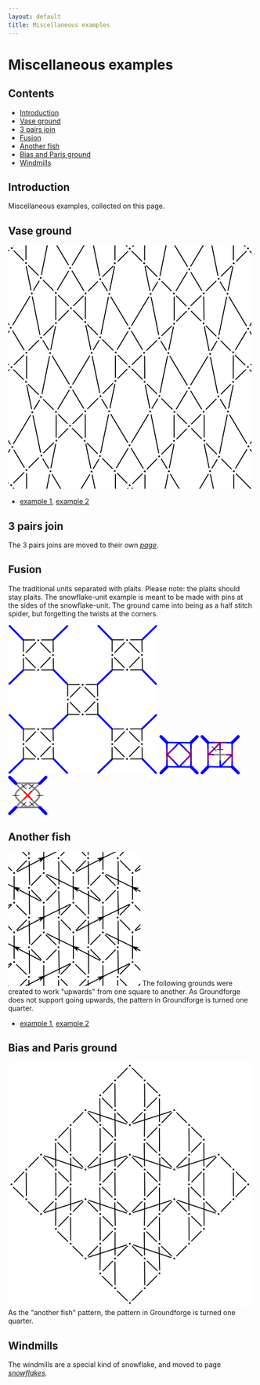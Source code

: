```yaml
---
layout: default
title: Miscellaneous examples
---
```


# Miscellaneous examples

## Contents

* [Introduction](#introduction)
* [Vase ground](#vase-ground)
* [3 pairs join](#3-pairs-join)
* [Fusion](#fusion)
* [Another fish](#another-fish)
* [Bias and Paris ground](#bias-and-paris-ground)
* [Windmills](#windmills)

## Introduction

Miscellaneous examples, collected on this page.   

## Vase ground

![vase ground][p-vase]        

* [example 1][t-vase1], [example 2][t-vase2]

<p style="clear: both"></p>

[p-vase]: ../images/misca/vase-ground.svg?align=right "vase ground"
[t-vase1]: /GroundForge/stitches?patchWidth=30&patchHeight=30&g1=tctct&h2=ctc&f2=ctc&e3=ctc&c3=tctct&a3=ctc&h4=ctc&f4=ctc&d4=ctc&b4=ctc&tile=YX-XWX5X,XX-XX4-7,7-5-4X-X,-5-5-7-4,&footsideStitch=ctctt&tileStitch=ctc&headsideStitch=ctctt&shiftColsSW=-4&shiftRowsSW=4&shiftColsSE=4&shiftRowsSE=4
[t-vase2]: /GroundForge/stitches?patchWidth=30&patchHeight=30&g1=ctc&h2=ctc&f2=ctc&e3=tctct&c3=ctc&a3=tctct&h4=tctct&f4=tctct&d4=ctc&b4=ctc&tile=YX-XWX5X,XX-XX4-7,7-5-4X-X,-5-5-7-4,&footsideStitch=ctctt&tileStitch=ctc&headsideStitch=ctctt&shiftColsSW=-4&shiftRowsSW=4&shiftColsSE=4&shiftRowsSE=4

## 3 pairs join

The 3 pairs joins are moved to their own [_page_][p_snow_3].

[p_snow_3]: ../docs/snow_3

## Fusion

The traditional units separated with plaits. Please note: the plaits should stay plaits. The snowflake-unit example is meant to be made with pins at the sides of the snowflake-unit. The ground came into being as a half stitch spider, but forgetting the twists at the corners.            

![fusion][p-fusion]
[![rose-ground-unit][P-0116-kf]][T-0116-kf] 
[![bias-unit][P-0284-kf]][T-0284-kf] 
[![snowflake-unit][P-0342-kf]][T-0342-kf] 
<p style="clear: both"></p>

[p-fusion]: ../images/misca/G-fusion.svg?align=right "fusion"
[P-0116-kf]: ../images/misca/0116-kf.png "fusion, 0116-P"
[P-0284-kf]: ../images/misca/0284-kf.png "fusion, 0284-P"
[P-0342-kf]: ../images/misca/0342-kf.png "fusion, 0342-P"

[T-0116-kf]: /GroundForge/stitches?patchWidth=16&patchHeight=16&c1=ctctctctctc&b1=ctctc&a1=ctctctctctc&c2=ctc&a2=ctc&c3=-&b3=ctctc&a3=-&tile=q3s-,4-7-,158-&footsideStitch=ctctt&tileStitch=ctct&headsideStitch=ctctt&shiftColsSW=-3&shiftRowsSW=3&shiftColsSE=3&shiftRowsSE=3
[T-0342-kf]: /GroundForge/stitches?patchWidth=16&patchHeight=16&c1=ctctctctctc&b1=ct&a1=ctctctctctc&c2=ct&a2=ct&b3=ctct&c4=cl&a4=cr&c5=-&b5=c&a5=-&tile=Q3S,4-7,-5-,B-C,158&footsideStitch=ctctt&tileStitch=ctct&headsideStitch=ctctt&shiftColsSW=-3&shiftRowsSW=5&shiftColsSE=3&shiftRowsSE=5
[T-0284-kf]: /GroundForge/stitches?patchWidth=16&patchHeight=16&c1=ctctctctctc&b1=ctct&a1=ctctctctctc&c2=ctc&b2=c&a2=ctc&c3=-&b3=ctctc&a3=-&tile=Q3S,488,148&footsideStitch=ctctt&tileStitch=ctct&headsideStitch=ctctt&shiftColsSW=-3&shiftRowsSW=3&shiftColsSE=3&shiftRowsSE=3

## Another fish

![Another fish][P-1111]
The following grounds were created to work "upwards" from one square to another. As Groundforge does not support going upwards, the pattern in Groundforge is turned one quarter.   

* [example 1][T-1114], [example 2][T-1111]

<p style="clear: both"></p>

[P-1111]: ../images/misca/G-mine2.svg?align=right "working upwards, 1111"

[T-1111]: /GroundForge/stitches?patchWidth=12&patchHeight=12&d1=ctct&c1=ct&b1=ctct&a1=ct&d2=ct&c2=ctct&a2=ctct&d3=ctct&c3=ct&b3=ctct&a3=ct&c4=ctct&b4=ct&a4=ctct&tile=8325,6-76,1563,224-&tileStitch=ct&shiftColsSW=0&shiftRowsSW=4&shiftColsSE=4&shiftRowsSE=4
[T-1114]: /GroundForge/stitches?patchWidth=12&patchHeight=12&a1=ctct&b1=ctc&c1=tctc&d1=ctc&a2=lctc&c2=ctcr&d2=c&a3=ctct&b3=ctc&c3=tctc&d3=ctc&a4=ctc&b4=c&c4=ctcl&tile=8325,6-76,1563,224-&footsideStitch=ctctt&tileStitch=ctc&headsideStitch=ctctt&shiftColsSW=0&shiftRowsSW=4&shiftColsSE=4&shiftRowsSE=4

## Bias and Paris ground

[![bias and paris][p-2111]][t-2111]
As the "another fish" pattern, the pattern in Groundforge is turned one quarter.                  

<p style="clear: both"></p>

[p-2111]: ../images/misca/G-mine1.svg?align=left "working upwards, 2111"
[t-2111]: /GroundForge/stitches?patchWidth=12&patchHeight=12&b1=ctct&d1=ctct&a2=ctct&b2=ct&c2=ctct&d2=ct&e2=ctct&a3=ct&b3=ctct&d3=ctct&e3=ct&f3=ctct&tile=-7-4--,B831C-,66-225&footsideStitch=ctctt&tileStitch=ct&headsideStitch=ctctt&shiftColsSW=-3&shiftRowsSW=3&shiftColsSE=3&shiftRowsSE=3

## Windmills

The windmills are a special kind of snowflake, and moved to page _[snowflakes][pg-snow]_.

[pg-snow]: ../docs/snowflakes#windmill-snowflakes


